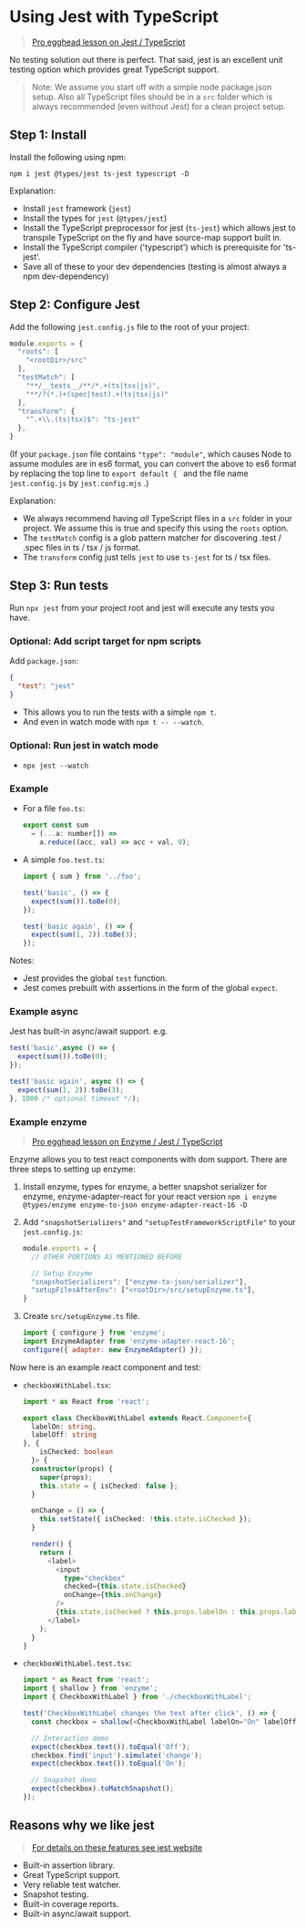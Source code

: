 # Using Jest with TypeScript

> [Pro egghead lesson on Jest / TypeScript](https://egghead.io/lessons/typescript-getting-started-with-jest-using-typescript)

No testing solution out there is perfect. That said, jest is an excellent unit testing option which provides great TypeScript support.

> Note: We assume you start off with a simple node package.json setup. Also all TypeScript files should be in a `src` folder which is always recommended (even without Jest) for a clean project setup.

## Step 1: Install

Install the following using npm:

```shell
npm i jest @types/jest ts-jest typescript -D
```

Explanation:

* Install `jest` framework (`jest`)
* Install the types for `jest` (`@types/jest`)
* Install the TypeScript preprocessor for jest (`ts-jest`) which allows jest to transpile TypeScript on the fly and have source-map support built in.
* Install the TypeScript compiler ('typescript') which is prerequisite for 'ts-jest'.
* Save all of these to your dev dependencies (testing is almost always a npm dev-dependency)

## Step 2: Configure Jest

Add the following `jest.config.js` file to the root of your project:

```js
module.exports = {
  "roots": [
    "<rootDir>/src"
  ],
  "testMatch": [
    "**/__tests__/**/*.+(ts|tsx|js)",
    "**/?(*.)+(spec|test).+(ts|tsx|js)"
  ],
  "transform": {
    "^.+\\.(ts|tsx)$": "ts-jest"
  },
}
```

(If your `package.json` file contains `"type": "module"`, which causes Node to assume modules are in es6 format, you can convert the above to es6 format by replacing the top line to `export default { `  and the file name `jest.config.js` by `jest.config.mjs` .)

Explanation:

* We always recommend having *all* TypeScript files in a `src` folder in your project. We assume this is true and specify this using the `roots` option.
* The `testMatch` config is a glob pattern matcher for discovering .test / .spec files in ts / tsx / js format.
* The `transform` config just tells `jest` to use `ts-jest` for ts / tsx files.

## Step 3: Run tests

Run `npx jest` from your project root and jest will execute any tests you have.

### Optional: Add script target for npm scripts

Add `package.json`:

```json
{
  "test": "jest"
}
```

* This allows you to run the tests with a simple `npm t`.
* And even in watch mode with `npm t -- --watch`.

### Optional: Run jest in watch mode

* `npx jest --watch`

### Example

* For a file `foo.ts`:

    ```js
    export const sum
      = (...a: number[]) =>
        a.reduce((acc, val) => acc + val, 0);
    ```

* A simple `foo.test.ts`:

    ```js
    import { sum } from '../foo';

    test('basic', () => {
      expect(sum()).toBe(0);
    });

    test('basic again', () => {
      expect(sum(1, 2)).toBe(3);
    });
    ```

Notes:

* Jest provides the global `test` function.
* Jest comes prebuilt with assertions in the form of the global `expect`.

### Example async

Jest has built-in async/await support. e.g.

```js
test('basic',async () => {
  expect(sum()).toBe(0);
});

test('basic again', async () => {
  expect(sum(1, 2)).toBe(3);
}, 1000 /* optional timeout */);
```

### Example enzyme

> [Pro egghead lesson on Enzyme / Jest / TypeScript](https://egghead.io/lessons/react-test-react-components-and-dom-using-enzyme)

Enzyme allows you to test react components with dom support. There are three steps to setting up enzyme:

1. Install enzyme, types for enzyme, a better snapshot serializer for enzyme, enzyme-adapter-react for your react version `npm i enzyme @types/enzyme enzyme-to-json enzyme-adapter-react-16 -D`
2. Add `"snapshotSerializers"` and `"setupTestFrameworkScriptFile"` to your `jest.config.js`:  

    ```js
    module.exports = {
      // OTHER PORTIONS AS MENTIONED BEFORE

      // Setup Enzyme
      "snapshotSerializers": ["enzyme-to-json/serializer"],
      "setupFilesAfterEnv": ["<rootDir>/src/setupEnzyme.ts"],
    }
    ```

3. Create `src/setupEnzyme.ts` file.

    ```js
    import { configure } from 'enzyme';
    import EnzymeAdapter from 'enzyme-adapter-react-16';
    configure({ adapter: new EnzymeAdapter() });
    ```

Now here is an example react component and test:

* `checkboxWithLabel.tsx`:

    ```ts
    import * as React from 'react';

    export class CheckboxWithLabel extends React.Component<{
      labelOn: string,
      labelOff: string
    }, {
        isChecked: boolean
      }> {
      constructor(props) {
        super(props);
        this.state = { isChecked: false };
      }

      onChange = () => {
        this.setState({ isChecked: !this.state.isChecked });
      }

      render() {
        return (
          <label>
            <input
              type="checkbox"
              checked={this.state.isChecked}
              onChange={this.onChange}
            />
            {this.state.isChecked ? this.props.labelOn : this.props.labelOff}
          </label>
        );
      }
    }

    ```

* `checkboxWithLabel.test.tsx`:

    ```ts
    import * as React from 'react';
    import { shallow } from 'enzyme';
    import { CheckboxWithLabel } from './checkboxWithLabel';

    test('CheckboxWithLabel changes the text after click', () => {
      const checkbox = shallow(<CheckboxWithLabel labelOn="On" labelOff="Off" />);

      // Interaction demo
      expect(checkbox.text()).toEqual('Off');
      checkbox.find('input').simulate('change');
      expect(checkbox.text()).toEqual('On');

      // Snapshot demo
      expect(checkbox).toMatchSnapshot();
    });
    ```

## Reasons why we like jest

> [For details on these features see jest website](http://facebook.github.io/jest/)

* Built-in assertion library.
* Great TypeScript support.
* Very reliable test watcher.
* Snapshot testing.
* Built-in coverage reports.
* Built-in async/await support.
